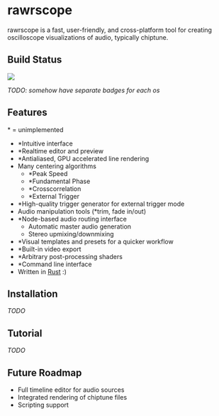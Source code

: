 # rawrscope

rawrscope is a fast, user-friendly, and cross-platform tool for creating
oscilloscope visualizations of audio, typically chiptune.

## Build Status

![](https://github.com/chiptunecafe/rawrscope/workflows/Build%20and%20test/badge.svg)

*TODO: somehow have separate badges for each os*

## Features

\* = unimplemented

* \*Intuitive interface
* \*Realtime editor and preview
* \*Antialiased, GPU accelerated line rendering
* Many centering algorithms
  * \*Peak Speed
  * \*Fundamental Phase
  * \*Crosscorrelation
  * \*External Trigger
* \*High-quality trigger generator for external trigger mode
* Audio manipulation tools (\*trim, fade in/out)
* \*Node-based audio routing interface
  * Automatic master audio generation
  * Stereo upmixing/downmixing
* \*Visual templates and presets for a quicker workflow
* \*Built-in video export
* \*Arbitrary post-processing shaders
* \*Command line interface
* Written in [Rust](https://www.rust-lang.org) :)

## Installation

*TODO*

## Tutorial

*TODO*

## Future Roadmap

* Full timeline editor for audio sources
* Integrated rendering of chiptune files
* Scripting support
